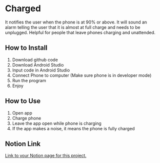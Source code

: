 # Charged

It notifies the user when the phone is at 90% or above. It will sound an alarm telling the user that it is almost at full charge and needs to be unplugged. Helpful for people that leave phones charging and unattended.

## How to Install

1. Download github code
2. Download Android Studio
3. Input code in Android Studio
4. Connect Phone to computer (Make sure phone is in developer mode)
5. Run the program
6. Enjoy

## How to Use

1. Open app
2. Charge phone
3. Leave the app open while phone is charging
4. If the app makes a noise, it means the phone is fully charged

## Notion Link

[Link to your Notion page for this project.](https://www.notion.so/Battery-Notifier-91d17689e73b43cb88acf7c07ebc8e21)

